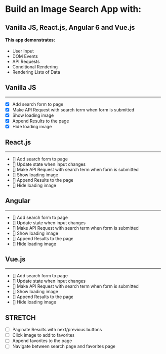 # Build an Image Search App with:
## Vanilla JS, React.js, Angular 6 and Vue.js


#### This app demonstrates:

* User Input
* DOM Events
* API Requests
* Conditional Rendering
* Rendering Lists of Data

## Vanilla JS
---

* [x] Add search form to page
* [x] Make API Request with search term when form is submitted
* [x] Show loading image
* [x] Append Results to the page
* [x] Hide loading image

## React.js
---

* [] Add search form to page
* [] Update state when input changes
* [] Make API Request with search term when form is submitted
* [] Show loading image
* [] Append Results to the page
* [] Hide loading image

## Angular
---

* [] Add search form to page
* [] Update state when input changes
* [] Make API Request with search term when form is submitted
* [] Show loading image
* [] Append Results to the page
* [] Hide loading image

## Vue.js
---

* [] Add search form to page
* [] Update state when input changes
* [] Make API Request with search term when form is submitted
* [] Show loading image
* [] Append Results to the page
* [] Hide loading image

## STRETCH

* [ ] Paginate Results with next/previous buttons
* [ ] Click image to add to favorites
* [ ] Append favorites to the page
* [ ] Navigate between search page and favorites page
